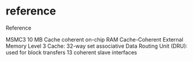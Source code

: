# reference
Reference

MSMC3
10 MB Cache coherent on-chip RAM
Cache-Coherent External Memory Level 3 Cache: 32-way set associative
Data Routing Unit (DRU): used for block transfers
13 coherent slave interfaces
